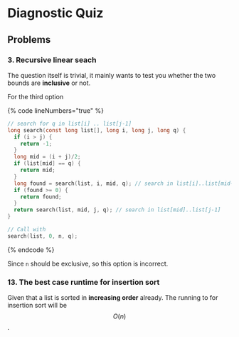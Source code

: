 # Diagnostic Quiz

## Problems

### 3. Recursive linear seach

The question itself is trivial, it mainly wants to test you whether the two bounds are **inclusive** or not.

For the third option

{% code lineNumbers="true" %}
```c
// search for q in list[i] .. list[j-1]
long search(const long list[], long i, long j, long q) {
  if (i > j) {
    return -1;
  }
  long mid = (i + j)/2;
  if (list[mid] == q) {
    return mid;
  }
  long found = search(list, i, mid, q); // search in list[i]..list[mid-1]
  if (found >= 0) {
    return found;
  }
  return search(list, mid, j, q); // search in list[mid]..list[j-1]
}

// Call with
search(list, 0, n, q);
```
{% endcode %}

Since `n` should be exclusive, so this option is incorrect.

### 13. The best case runtime for insertion sort

Given that a list is sorted in **increasing order** already. The running to for insertion sort will be $$O(n)$$.
